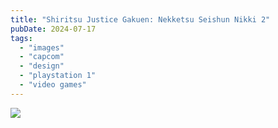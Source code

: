 ```yaml
---
title: "Shiritsu Justice Gakuen: Nekketsu Seishun Nikki 2"
pubDate: 2024-07-17
tags: 
  - "images"
  - "capcom"
  - "design"
  - "playstation 1"
  - "video games"
---
```


[![](/images/65915-shiritsu-justice-gakuen-nekketsu-seishun-nikki-2.png)](https://www.retroplace.com/en/games/65915--shiritsu-justice-gakuen-nekketsu-seishun-nikki-2)
